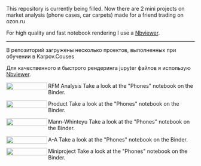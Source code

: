 This repository is currently being filled. 
Now there are 2 mini projects on market analysis (phone cases, car carpets) made for a friend trading on ozon.ru

For high quality and fast notebook rendering I use a [Nbviewer](https://nbviewer.jupyter.org/).

---
В репозиторий загружены несколько проектов, выполненных при обучении в Karpov.Couses

Для качественного и быстрого рендеринга jupyter файлов я использую [Nbviewer](https://nbviewer.jupyter.org/).

<a href="https://https://nbviewer.org/github/Yureec/Projects/blob/main/1.%20Learning_path/1.%20RFM_analysis.ipynb" 
   target="_blank">
   <img align="left" 
      src="https://raw.githubusercontent.com/jupyter/design/master/logos/Badges/nbviewer_badge.png" 
      width="109" height="20">
</a>
RFM Analysis
Take a look at the "Phones" notebook on the Binder.


<a href="https://nbviewer.org/github/Yureec/Projects/blob/main/1.%20Learning_path/2.%20Product%20analytics.ipynb" 
   target="_blank">
   <img align="left" 
      src="https://raw.githubusercontent.com/jupyter/design/master/logos/Badges/nbviewer_badge.png" 
      width="109" height="20">
</a>
Product
Take a look at the "Phones" notebook on the Binder.

<a href="https://nbviewer.org/github/Yureec/Projects/blob/main/1.%20Learning_path/3.%20Bootstrap%20vs%20mannwhitneyu.ipynb" 
   target="_blank">
   <img align="left" 
      src="https://raw.githubusercontent.com/jupyter/design/master/logos/Badges/nbviewer_badge.png" 
      width="109" height="20">
</a>
Mann-Whinteyu
Take a look at the "Phones" notebook on the Binder.



<a href="https://nbviewer.org/github/Yureec/Projects/blob/main/1.%20Learning_path/4.%20A-A%20tests.ipynb" 
   target="_blank">
   <img align="left" 
      src="https://raw.githubusercontent.com/jupyter/design/master/logos/Badges/nbviewer_badge.png" 
      width="109" height="20">
</a>
A-A
Take a look at the "Phones" notebook on the Binder.

<a href="https://nbviewer.org/github/Yureec/Projects/blob/main/1.%20Learning_path/0.%20Miniproject%20%28edtech%29.ipynb" 
   target="_blank">
   <img align="left" 
      src="https://raw.githubusercontent.com/jupyter/design/master/logos/Badges/nbviewer_badge.png" 
      width="109" height="20">
</a>
Miniproject
Take a look at the "Phones" notebook on the Binder.










